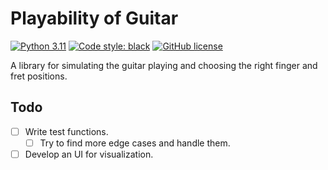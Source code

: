 # Playability of Guitar
[![Python 3.11](https://img.shields.io/badge/python-3.11+-blue.svg)](https://www.python.org/downloads/release/)
[![Code style: black](https://img.shields.io/badge/code%20style-black-000000.svg)](https://github.com/psf/black)
[![GitHub license](https://img.shields.io/github/license/Fansesi/guitar_playability)](https://github.com/Fansesi/guitar_playability/blob/main/LICENSE)

A library for simulating the guitar playing and choosing the right finger and fret positions.

## Todo
- [ ] Write test functions.
  - [ ] Try to find more edge cases and handle them.
- [ ] Develop an UI for visualization.
